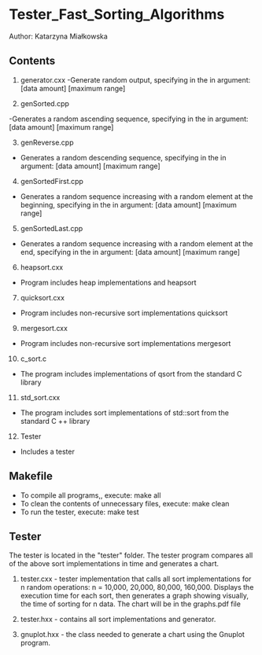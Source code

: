 # Tester_Fast_Sorting_Algorithms

Author: Katarzyna Miałkowska
## Contents ##

1) generator.cxx
-Generate random output, specifying in the in argument:
[data amount] [maximum range]

2) genSorted.cpp

-Generates a random ascending sequence, specifying in the in argument:
[data amount] [maximum range]

3) genReverse.cpp
- Generates a random descending sequence, specifying in the in argument:
[data amount] [maximum range]

4) genSortedFirst.cpp
- Generates a random sequence increasing with a random element at the beginning, specifying in the in argument:
[data amount] [maximum range]

5) genSortedLast.cpp
- Generates a random sequence increasing with a random element at the end, specifying in the in argument:
[data amount] [maximum range]

6) heapsort.cxx
 - Program includes heap implementations and heapsort

7) quicksort.cxx
 - Program includes non-recursive sort implementations quicksort

9) mergesort.cxx
 - Program includes non-recursive sort implementations mergesort 

10) c_sort.c
 - The program includes implementations of qsort from the standard C library

11) std_sort.cxx
 - The program includes sort implementations of std::sort from the standard C ++ library

12) Tester
- Includes a tester  

## Makefile ##

- To compile all programs,, execute: 
make all
- To clean the contents of unnecessary files, execute: 
make clean
- To run the tester, execute:
 make test

## Tester ##

The tester is located in the "tester" folder.
The tester program compares all of the above sort implementations in time and generates a chart.

1) tester.cxx - tester implementation that calls all sort implementations for n random operations:
n = 10,000, 20,000, 80,000, 160,000.
 Displays the execution time for each sort, then generates a graph showing visually, the time of sorting for n data. The chart will be in the graphs.pdf file

2) tester.hxx - contains all sort implementations and generator.

3) gnuplot.hxx - the class needed to generate a chart using the Gnuplot program.
